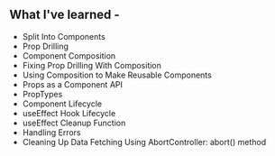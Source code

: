 ## What I've learned -

- Split Into Components
- Prop Drilling
- Component Composition
- Fixing Prop Drilling With Composition
- Using Composition to Make Reusable Components
- Props as a Component API
- PropTypes
- Component Lifecycle
- useEffect Hook Lifecycle
- useEffect Cleanup Function
- Handling Errors
- Cleaning Up Data Fetching Using AbortController: abort() method
